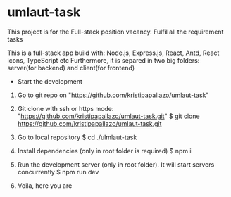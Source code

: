 # umlaut-task

This project is for the Full-stack position vacancy. Fulfil all the requirement tasks

This is a full-stack app build with: Node.js, Express.js, React, Antd, React icons, TypeScript etc
Furthermore, it is separed in two big folders: server(for backend) and client(for frontend)

- Start the development

1. Go to git repo on "https://github.com/kristipapallazo/umlaut-task"

2. Git clone with ssh or https mode: "https://github.com/kristipapallazo/umlaut-task.git"
   $ git clone https://github.com/kristipapallazo/umlaut-task.git

3. Go to local repository
   $ cd ./ulmlaut-task

4. Install dependencies (only in root folder is required)
   $ npm i

5. Run the development server (only in root folder). It will start servers concurrently
   $ npm run dev

6. Voila, here you are
